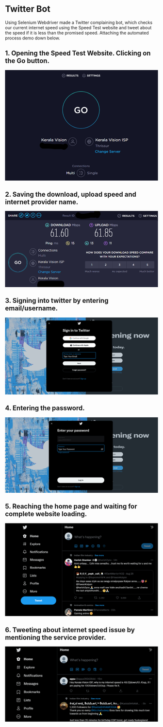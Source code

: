 # Twitter Bot
Using Selenium Webdriver made a Twitter complaining bot, which checks our current internet speed using the Speed Test website and tweet about the speed if it is less than the promised speed. Attaching the automated process demo down below.

## 1. Opening the Speed Test Website. Clicking on the Go button.

<img src="./Images/1.png"/>

## 2. Saving the download, upload speed and internet provider name.

<img src="./Images/2.png"/>

## 3. Signing into twitter by entering email/username.

<img src="./Images/3.png"/>

## 4. Entering the password. 

<img src="./Images/4.png"/>

## 5. Reaching the home page and waiting for complete website loading.

<img src="./Images/5.png"/>

## 6. Tweeting about internet speed issue by mentioning the service provider.

<img src="./Images/6.png"/>